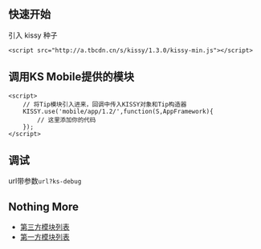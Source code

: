 ## 快速开始

引入 kissy 种子

	<script src="http://a.tbcdn.cn/s/kissy/1.3.0/kissy-min.js"></script>

## 调用KS Mobile提供的模块

	<script>
		// 将Tip模块引入进来，回调中传入KISSY对象和Tip构造器
		KISSY.use('mobile/app/1.2/',function(S,AppFramework){
			// 这里添加你的代码
		});
	</script>

## 调试

url带参数`url?ks-debug`

## Nothing More

- [第三方模块列表](http://mobile.kissyui.com)
- [第一方模块列表](http://mobile.kissyui.com/#mobile/startup/components.html)


